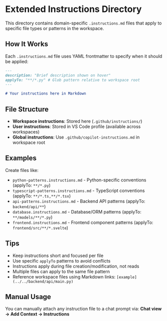 # Extended Instructions Directory

This directory contains domain-specific `.instructions.md` files that apply to specific file types or patterns in the workspace.

## How It Works

Each `.instructions.md` file uses YAML frontmatter to specify when it should be applied:

```markdown
---
description: "Brief description shown on hover"
applyTo: "**/*.py" # Glob pattern relative to workspace root
---

# Your instructions here in Markdown
```

## File Structure

-   **Workspace instructions**: Stored here (`.github/instructions/`)
-   **User instructions**: Stored in VS Code profile (available across workspaces)
-   **Global instructions**: Use `.github/copilot-instructions.md` in workspace root

## Examples

Create files like:

-   `python-patterns.instructions.md` - Python-specific conventions (applyTo: `**/*.py`)
-   `typescript-patterns.instructions.md` - TypeScript conventions (applyTo: `**/*.ts,**/*.tsx`)
-   `api-patterns.instructions.md` - Backend API patterns (applyTo: `backend/api/**`)
-   `database.instructions.md` - Database/ORM patterns (applyTo: `**/models/**/*.py`)
-   `frontend.instructions.md` - Frontend component patterns (applyTo: `frontend/src/**/*.svelte`)

## Tips

-   Keep instructions short and focused per file
-   Use specific `applyTo` patterns to avoid conflicts
-   Instructions apply during file creation/modification, not reads
-   Multiple files can apply to the same file pattern
-   Reference workspace files using Markdown links: `[example](../../backend/api/main.py)`

## Manual Usage

You can manually attach any instruction file to a chat prompt via:
**Chat view → Add Context → Instructions**

